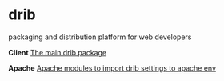 # drib
packaging and distribution platform for web developers

**Client**
[The main drib package](https://github.com/traviskuhl/drib/tree/rc1/client)

**Apache**
[Apache modules to import drib settings to apache env](https://github.com/traviskuhl/drib/tree/rc1/apache)
